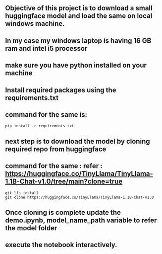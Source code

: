 ## Objective of this project is to download a small huggingface model and load the same on local windows machine.
## In my case my windows laptop is having 16 GB ram and intel i5 processor

## make sure you have python installed on your machine 
## Install required packages using the requirements.txt
## command for the same is:
    pip install -r requirements.txt
## next step is to download the model by cloning required repo from huggingface
## command for the same : refer : https://huggingface.co/TinyLlama/TinyLlama-1.1B-Chat-v1.0/tree/main?clone=true
    git lfs install
    git clone https://huggingface.co/TinyLlama/TinyLlama-1.1B-Chat-v1.0

## Once cloning is complete update the demo.ipynb, model_name_path variable to refer the model folder
## execute the notebook interactively.


